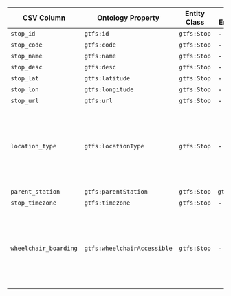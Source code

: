 | CSV Column           | Ontology Property               | Entity Class | Related Entity Class | Subject Generation                                             | Join Condition  | Datatype         | Function Name            | Function Output                                                              |
|----------------------|----------------------------------|--------------|-----------------------|----------------------------------------------------------------|------------------|------------------|---------------------------|--------------------------------------------------------------------------------|
| `stop_id`            | `gtfs:id`                        | `gtfs:Stop`  | -                     | `http://transport.linkeddata.es/id/stop/{stop_id}`            | -                | `xsd:string`     | -                         |                           |
| `stop_code`          | `gtfs:code`                      | `gtfs:Stop`  | -                     | `http://transport.linkeddata.es/id/stop/{stop_id}`            | `stop_id`        | `xsd:string`     | -                         |                                                                 |
| `stop_name`          | `gtfs:name`                      | `gtfs:Stop`  | -                     | `http://transport.linkeddata.es/id/stop/{stop_id}`            | `stop_id`        | `xsd:string`     | -                         |                                                                |
| `stop_desc`          | `gtfs:desc`                      | `gtfs:Stop`  | -                     | `http://transport.linkeddata.es/id/stop/{stop_id}`            | `stop_id`        | `xsd:string`     | -                         |                                                                  |
| `stop_lat`           | `gtfs:latitude`                  | `gtfs:Stop`  | -                     | `http://transport.linkeddata.es/id/stop/{stop_id}`            | `stop_id`        | `geo:lat`        | -                         |                                                                   |
| `stop_lon`           | `gtfs:longitude`                 | `gtfs:Stop`  | -                     | `http://transport.linkeddata.es/id/stop/{stop_id}`            | `stop_id`        | `geo:long`       | -                         |                                                                   |
| `stop_url`           | `gtfs:url`                       | `gtfs:Stop`  | -                     | `http://transport.linkeddata.es/id/stop/{stop_id}`            | `stop_id`        | `foaf:page`      | -                         |                                                                   |
| `location_type`      | `gtfs:locationType`              | `gtfs:Stop`  | -                     | `http://transport.linkeddata.es/id/stop/{stop_id}`            | `stop_id`        || `mapLocationType`         | 0 -> http://transport.linkeddata.es/kos/location-type/generic-node <br> 1 -> http://transport.linkeddata.es/kos/location-type/stop <br> 2 -> http://transport.linkeddata.es/kos/location-type/entrance-exit  |
| `parent_station`     | `gtfs:parentStation`             | `gtfs:Stop`  | `gtfs:Station`        | `http://transport.linkeddata.es/id/stop/{stop_id}`            | `stop_id`        |  | -                         |                |
| `stop_timezone`      | `gtfs:timezone`                  | `gtfs:Stop`  | -                     | `http://transport.linkeddata.es/id/stop/{stop_id}`            | `stop_id`        | `xsd:string`     | -                         |                                                              |
| `wheelchair_boarding`| `gtfs:wheelchairAccessible`      | `gtfs:Stop`  | -                     | `http://transport.linkeddata.es/id/stop/{stop_id}`            | `stop_id`        | | `mapWheelchairBoarding`   | 0 -> http://transport.linkeddata.es/kos/wheelchair-accesible/no-information <br> 1 -> http://transport.linkeddata.es/kos/wheelchair-accesible/accesible <br>  2 -> http://transport.linkeddata.es/kos/wheelchair-accesible/inaccesible|
